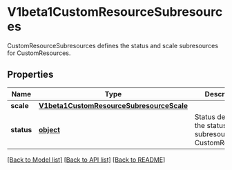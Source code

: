 # V1beta1CustomResourceSubresources

CustomResourceSubresources defines the status and scale subresources for CustomResources.
## Properties
Name | Type | Description | Notes
------------ | ------------- | ------------- | -------------
**scale** | [**V1beta1CustomResourceSubresourceScale**](V1beta1CustomResourceSubresourceScale.md) |  | [optional] 
**status** | [**object**](.md) | Status denotes the status subresource for CustomResources | [optional] 

[[Back to Model list]](../README.md#documentation-for-models) [[Back to API list]](../README.md#documentation-for-api-endpoints) [[Back to README]](../README.md)


